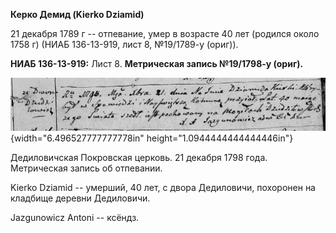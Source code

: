 **Керко Демид (Kierko Dziamid)**

21 декабря 1789 г -- отпевание, умер в возрасте 40 лет (родился около
1758 г) (НИАБ 136-13-919, лист 8, №19/1789-у (ориг)).

**НИАБ 136-13-919:** Лист 8. **Метрическая запись №19/1798-у (ориг).**

![](./media/4ab23f689a581a152a3505fdd4bf00f8b9ab8550.png){width="6.496527777777778in"
height="1.0944444444444446in"}

Дедиловичская Покровская церковь. 21 декабря 1798 года. Метрическая
запись об отпевании.

Kierko Dziamid -- умерший, 40 лет, с двора Дедиловичи, похоронен на
кладбище деревни Дедиловичи.

Jazgunowicz Antoni -- ксёндз.
